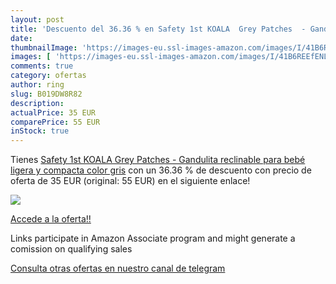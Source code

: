 ```yaml
---
layout: post
title: 'Descuento del 36.36 % en Safety 1st KOALA  Grey Patches  - Gandul'
date: 
thumbnailImage: 'https://images-eu.ssl-images-amazon.com/images/I/41B6REEfENL._SL200_.jpg'
images: [ 'https://images-eu.ssl-images-amazon.com/images/I/41B6REEfENL._SL200_.jpg' ]
comments: true
category: ofertas
author: ring
slug: B019DW8R82
description:
actualPrice: 35 EUR
comparePrice: 55 EUR
inStock: true
---
```


Tienes [Safety 1st KOALA  Grey Patches  - Gandulita reclinable para bebé  ligera y compacta  color gris](https://www.amazon.es/dp/B019DW8R82/?tag=tolees-21) con un 36.36 % de descuento con precio de oferta de 35 EUR (original: 55 EUR) en el siguiente enlace!

[![](https://images-eu.ssl-images-amazon.com/images/I/41B6REEfENL._SL200_.jpg)](https://www.amazon.es/dp/B019DW8R82/?tag=tolees-21)

[Accede a la oferta!!](https://www.amazon.es/dp/B019DW8R82/?tag=tolees-21)

Links participate in Amazon Associate program and might generate a comission on qualifying sales

[Consulta otras ofertas en nuestro canal de telegram](https://t.me/s/ofertas25)
